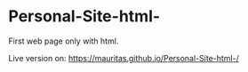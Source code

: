 # Personal-Site-html-
First web page only with html.

Live version on: https://mauritas.github.io/Personal-Site-html-/

